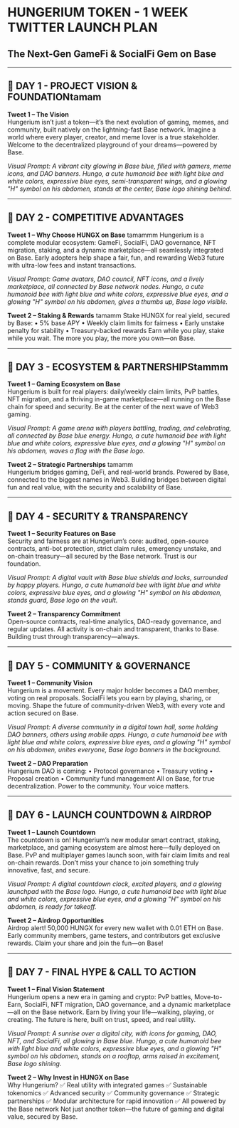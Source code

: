 # HUNGERIUM TOKEN - 1 WEEK TWITTER LAUNCH PLAN
## The Next-Gen GameFi & SocialFi Gem on Base

---

## 📅 **DAY 1 - PROJECT VISION & FOUNDATION**tamam

**Tweet 1 – The Vision**  
Hungerium isn’t just a token—it’s the next evolution of gaming, memes, and community, built natively on the lightning-fast Base network. Imagine a world where every player, creator, and meme lover is a true stakeholder. Welcome to the decentralized playground of your dreams—powered by Base.

*Visual Prompt: A vibrant city glowing in Base blue, filled with gamers, meme icons, and DAO banners. Hungo, a cute humanoid bee with light blue and white colors, expressive blue eyes, semi-transparent wings, and a glowing "H" symbol on his abdomen, stands at the center, Base logo shining behind.*

---

## 📅 **DAY 2 - COMPETITIVE ADVANTAGES**

**Tweet 1 – Why Choose HUNGX on Base**  tamammm
Hungerium is a complete modular ecosystem: GameFi, SocialFi, DAO governance, NFT migration, staking, and a dynamic marketplace—all seamlessly integrated on Base. Early adopters help shape a fair, fun, and rewarding Web3 future with ultra-low fees and instant transactions.

*Visual Prompt: Game avatars, DAO council, NFT icons, and a lively marketplace, all connected by Base network nodes. Hungo, a cute humanoid bee with light blue and white colors, expressive blue eyes, and a glowing "H" symbol on his abdomen, gives a thumbs up, Base logo visible.*

**Tweet 2 – Staking & Rewards**  tamamm
Stake HUNGX for real yield, secured by Base:
• 5% base APY
• Weekly claim limits for fairness
• Early unstake penalty for stability
• Treasury-backed rewards
Earn while you play, stake while you wait. The more you play, the more you own—on Base.

---

## 📅 **DAY 3 - ECOSYSTEM & PARTNERSHIPS**tammm

**Tweet 1 – Gaming Ecosystem on Base**  
Hungerium is built for real players: daily/weekly claim limits, PvP battles, NFT migration, and a thriving in-game marketplace—all running on the Base chain for speed and security. Be at the center of the next wave of Web3 gaming.

*Visual Prompt: A game arena with players battling, trading, and celebrating, all connected by Base blue energy. Hungo, a cute humanoid bee with light blue and white colors, expressive blue eyes, and a glowing "H" symbol on his abdomen, waves a flag with the Base logo.*

**Tweet 2 – Strategic Partnerships** tamamm  
Hungerium bridges gaming, DeFi, and real-world brands. Powered by Base, connected to the biggest names in Web3. Building bridges between digital fun and real value, with the security and scalability of Base.

---

## 📅 **DAY 4 - SECURITY & TRANSPARENCY**

**Tweet 1 – Security Features on Base**  
Security and fairness are at Hungerium’s core: audited, open-source contracts, anti-bot protection, strict claim rules, emergency unstake, and on-chain treasury—all secured by the Base network. Trust is our foundation.

*Visual Prompt: A digital vault with Base blue shields and locks, surrounded by happy players. Hungo, a cute humanoid bee with light blue and white colors, expressive blue eyes, and a glowing "H" symbol on his abdomen, stands guard, Base logo on the vault.*

**Tweet 2 – Transparency Commitment**  
Open-source contracts, real-time analytics, DAO-ready governance, and regular updates. All activity is on-chain and transparent, thanks to Base. Building trust through transparency—always.

---

## 📅 **DAY 5 - COMMUNITY & GOVERNANCE**

**Tweet 1 – Community Vision**  
Hungerium is a movement. Every major holder becomes a DAO member, voting on real proposals. SocialFi lets you earn by playing, sharing, or moving. Shape the future of community-driven Web3, with every vote and action secured on Base.

*Visual Prompt: A diverse community in a digital town hall, some holding DAO banners, others using mobile apps. Hungo, a cute humanoid bee with light blue and white colors, expressive blue eyes, and a glowing "H" symbol on his abdomen, unites everyone, Base logo banners in the background.*

**Tweet 2 – DAO Preparation**  
Hungerium DAO is coming:
• Protocol governance
• Treasury voting
• Proposal creation
• Community fund management
All on Base, for true decentralization. Power to the community. Your voice matters.

---

## 📅 **DAY 6 - LAUNCH COUNTDOWN & AIRDROP**

**Tweet 1 – Launch Countdown**  
The countdown is on! Hungerium’s new modular smart contract, staking, marketplace, and gaming ecosystem are almost here—fully deployed on Base. PvP and multiplayer games launch soon, with fair claim limits and real on-chain rewards. Don’t miss your chance to join something truly innovative, fast, and secure.

*Visual Prompt: A digital countdown clock, excited players, and a glowing launchpad with the Base logo. Hungo, a cute humanoid bee with light blue and white colors, expressive blue eyes, and a glowing "H" symbol on his abdomen, is ready for takeoff.*

**Tweet 2 – Airdrop Opportunities**  
Airdrop alert! 50,000 HUNGX for every new wallet with 0.01 ETH on Base. Early community members, game testers, and contributors get exclusive rewards. Claim your share and join the fun—on Base!

---

## 📅 **DAY 7 - FINAL HYPE & CALL TO ACTION**

**Tweet 1 – Final Vision Statement**  
Hungerium opens a new era in gaming and crypto: PvP battles, Move-to-Earn, SocialFi, NFT migration, DAO governance, and a dynamic marketplace—all on the Base network. Earn by living your life—walking, playing, or creating. The future is here, built on trust, speed, and real utility.

*Visual Prompt: A sunrise over a digital city, with icons for gaming, DAO, NFT, and SocialFi, all glowing in Base blue. Hungo, a cute humanoid bee with light blue and white colors, expressive blue eyes, and a glowing "H" symbol on his abdomen, stands on a rooftop, arms raised in excitement, Base logo shining.*

**Tweet 2 – Why Invest in HUNGX on Base**  
Why Hungerium?
✅ Real utility with integrated games
✅ Sustainable tokenomics
✅ Advanced security
✅ Community governance
✅ Strategic partnerships
✅ Modular architecture for rapid innovation
✅ All powered by the Base network
Not just another token—the future of gaming and digital value, secured by Base. 